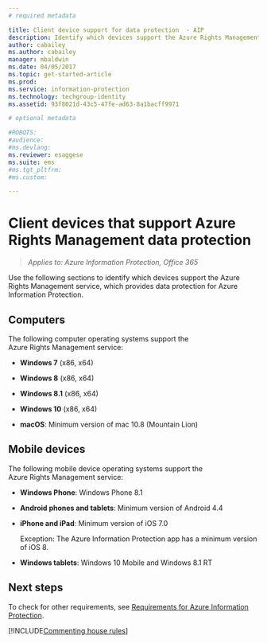 ```yaml
---
# required metadata

title: Client device support for data protection  - AIP
description: Identify which devices support the Azure Rights Management service from Azure Information Protection.
author: cabailey
ms.author: cabailey
manager: mbaldwin
ms.date: 04/05/2017
ms.topic: get-started-article
ms.prod:
ms.service: information-protection
ms.technology: techgroup-identity
ms.assetid: 93f8021d-43c5-47fe-ad63-8a1bacff9971

# optional metadata

#ROBOTS:
#audience:
#ms.devlang:
ms.reviewer: esaggese
ms.suite: ems
#ms.tgt_pltfrm:
#ms.custom:

---
```



# Client devices that support Azure Rights Management data protection

>*Applies to: Azure Information Protection, Office 365*

Use the following sections to identify which devices support the Azure Rights Management service, which provides data protection for Azure Information Protection.

## Computers
The following computer operating systems support the Azure Rights Management service:

-   **Windows 7** (x86, x64)

-   **Windows 8** (x86, x64)

-   **Windows 8.1** (x86, x64)

-   **Windows 10** (x86, x64)

-   **macOS**: Minimum version of mac 10.8 (Mountain Lion)

## Mobile devices
The following mobile device operating systems support the Azure Rights Management service:

-   **Windows Phone**: Windows Phone 8.1

-   **Android phones and tablets**: Minimum version of Android 4.4

-   **iPhone and iPad**: Minimum version of iOS 7.0
     
    Exception: The Azure Information Protection app has a minimum version of iOS 8.

-   **Windows tablets**: Windows 10 Mobile and Windows 8.1 RT


## Next steps
To check for other requirements, see [Requirements for Azure Information Protection](requirements-azure-rms.md).

[!INCLUDE[Commenting house rules](../includes/houserules.md)]

